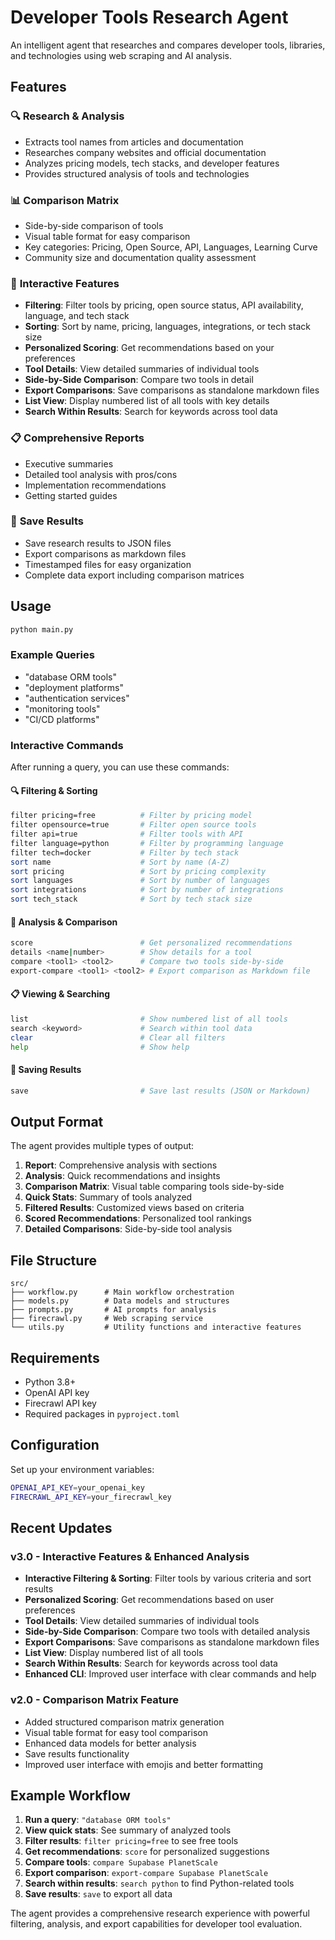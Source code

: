 # Developer Tools Research Agent

An intelligent agent that researches and compares developer tools, libraries, and technologies using web scraping and AI analysis.

## Features

### 🔍 **Research & Analysis**

- Extracts tool names from articles and documentation
- Researches company websites and official documentation
- Analyzes pricing models, tech stacks, and developer features
- Provides structured analysis of tools and technologies

### 📊 **Comparison Matrix**

- Side-by-side comparison of tools
- Visual table format for easy comparison
- Key categories: Pricing, Open Source, API, Languages, Learning Curve
- Community size and documentation quality assessment

### 🎯 **Interactive Features**

- **Filtering**: Filter tools by pricing, open source status, API availability, language, and tech stack
- **Sorting**: Sort by name, pricing, languages, integrations, or tech stack size
- **Personalized Scoring**: Get recommendations based on your preferences
- **Tool Details**: View detailed summaries of individual tools
- **Side-by-Side Comparison**: Compare two tools in detail
- **Export Comparisons**: Save comparisons as standalone markdown files
- **List View**: Display numbered list of all tools with key details
- **Search Within Results**: Search for keywords across tool data

### 📋 **Comprehensive Reports**

- Executive summaries
- Detailed tool analysis with pros/cons
- Implementation recommendations
- Getting started guides

### 💾 **Save Results**

- Save research results to JSON files
- Export comparisons as markdown files
- Timestamped files for easy organization
- Complete data export including comparison matrices

## Usage

```bash
python main.py
```

### Example Queries

- "database ORM tools"
- "deployment platforms"
- "authentication services"
- "monitoring tools"
- "CI/CD platforms"

### Interactive Commands

After running a query, you can use these commands:

#### 🔍 **Filtering & Sorting**

```bash
filter pricing=free          # Filter by pricing model
filter opensource=true       # Filter open source tools
filter api=true              # Filter tools with API
filter language=python       # Filter by programming language
filter tech=docker           # Filter by tech stack
sort name                    # Sort by name (A-Z)
sort pricing                 # Sort by pricing complexity
sort languages               # Sort by number of languages
sort integrations            # Sort by number of integrations
sort tech_stack              # Sort by tech stack size
```

#### 🎯 **Analysis & Comparison**

```bash
score                        # Get personalized recommendations
details <name|number>        # Show details for a tool
compare <tool1> <tool2>      # Compare two tools side-by-side
export-compare <tool1> <tool2> # Export comparison as Markdown file
```

#### 📋 **Viewing & Searching**

```bash
list                         # Show numbered list of all tools
search <keyword>             # Search within tool data
clear                        # Clear all filters
help                         # Show help
```

#### 💾 **Saving Results**

```bash
save                         # Save last results (JSON or Markdown)
```

## Output Format

The agent provides multiple types of output:

1. **Report**: Comprehensive analysis with sections
2. **Analysis**: Quick recommendations and insights
3. **Comparison Matrix**: Visual table comparing tools side-by-side
4. **Quick Stats**: Summary of tools analyzed
5. **Filtered Results**: Customized views based on criteria
6. **Scored Recommendations**: Personalized tool rankings
7. **Detailed Comparisons**: Side-by-side tool analysis

## File Structure

```
src/
├── workflow.py      # Main workflow orchestration
├── models.py        # Data models and structures
├── prompts.py       # AI prompts for analysis
├── firecrawl.py     # Web scraping service
└── utils.py         # Utility functions and interactive features
```

## Requirements

- Python 3.8+
- OpenAI API key
- Firecrawl API key
- Required packages in `pyproject.toml`

## Configuration

Set up your environment variables:

```bash
OPENAI_API_KEY=your_openai_key
FIRECRAWL_API_KEY=your_firecrawl_key
```

## Recent Updates

### v3.0 - Interactive Features & Enhanced Analysis

- **Interactive Filtering & Sorting**: Filter tools by various criteria and sort results
- **Personalized Scoring**: Get recommendations based on user preferences
- **Tool Details**: View detailed summaries of individual tools
- **Side-by-Side Comparison**: Compare two tools with detailed analysis
- **Export Comparisons**: Save comparisons as standalone markdown files
- **List View**: Display numbered list of all tools
- **Search Within Results**: Search for keywords across tool data
- **Enhanced CLI**: Improved user interface with clear commands and help

### v2.0 - Comparison Matrix Feature

- Added structured comparison matrix generation
- Visual table format for easy tool comparison
- Enhanced data models for better analysis
- Save results functionality
- Improved user interface with emojis and better formatting

## Example Workflow

1. **Run a query**: `"database ORM tools"`
2. **View quick stats**: See summary of analyzed tools
3. **Filter results**: `filter pricing=free` to see free tools
4. **Get recommendations**: `score` for personalized suggestions
5. **Compare tools**: `compare Supabase PlanetScale`
6. **Export comparison**: `export-compare Supabase PlanetScale`
7. **Search within results**: `search python` to find Python-related tools
8. **Save results**: `save` to export all data

The agent provides a comprehensive research experience with powerful filtering, analysis, and export capabilities for developer tool evaluation.
